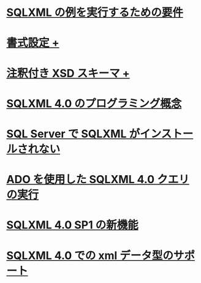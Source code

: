 # [SQLXML の例を実行するための要件](requirements-for-running-sqlxml-examples.md)

# [書式設定 +](../../relational-databases/sqlxml/formatting/client-side-and-server-side-formatting-sqlxml-4-0.md)
# [注釈付き XSD スキーマ +](../../relational-databases/sqlxml/annotated-xsd-schemas/annotated-xsd-schemas-in-sqlxml-4-0.md)

# [SQLXML 4.0 のプログラミング概念](sqlxml-4-0-programming-concepts.md)
# [SQL Server で SQLXML がインストールされない](sqlxml-is-not-installed-in-sql-server.md)
# [ADO を使用した SQLXML 4.0 クエリの実行](using-ado-to-execute-sqlxml-4-0-queries.md)
# [SQLXML 4.0 SP1 の新機能](what-s-new-in-sqlxml-4-0-sp1.md)
# [SQLXML 4.0 での xml データ型のサポート](xml-data-type-support-in-sqlxml-4-0.md)
